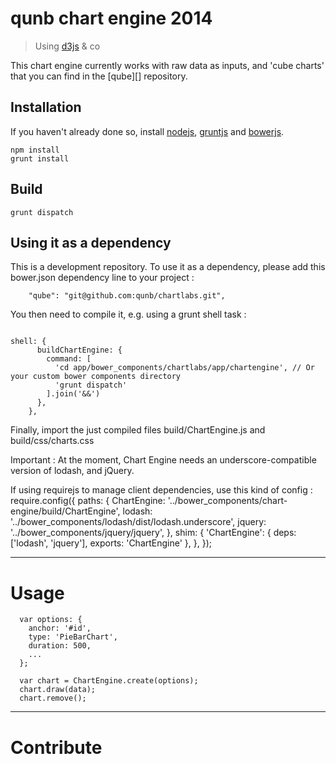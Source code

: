 # qunb chart engine 2014

> Using [d3js][] & co

This chart engine currently works with raw data  as inputs, and 'cube charts' that you can find in the [qube][] repository.

## Installation

If you haven't already done so, install [nodejs][], [gruntjs][] and [bowerjs][].

```
npm install
grunt install
```

## Build 

```
grunt dispatch
```
## Using it as a dependency

This is a development repository. To use it as a dependency, 
please add this bower.json dependency line to your project :

```
    "qube": "git@github.com:qunb/chartlabs.git",

```

You then need to compile it, e.g. using a grunt shell task : 

```

shell: {
      buildChartEngine: {
        command: [
          'cd app/bower_components/chartlabs/app/chartengine', // Or your custom bower components directory
          'grunt dispatch'
        ].join('&&')
      },
    },
```

Finally, import the just compiled files build/ChartEngine.js and build/css/charts.css

Important : At the moment, Chart Engine needs an underscore-compatible version of lodash, and jQuery.

If using requirejs to manage client dependencies, use this kind of config : 
require.config({
  paths: {
    ChartEngine: '../bower_components/chart-engine/build/ChartEngine',
    lodash: '../bower_components/lodash/dist/lodash.underscore',
    jquery: '../bower_components/jquery/jquery',
  },
  shim: {
    'ChartEngine': {
      deps: ['lodash', 'jquery'],
      exports: 'ChartEngine'
    },
  },
});

***

# Usage
```
  var options: {
    anchor: '#id',
    type: 'PieBarChart',
    duration: 500,
    ...
  };

  var chart = ChartEngine.create(options);
  chart.draw(data);
  chart.remove();
```

***

# Contribute

[d3js]: http://d3js.org
[d3chart]: http://misoproject.com/d3-chart/
[nodejs]: http://nodejs.org
[gruntjs]: http://gruntjs.com
[bowerjs]: https://github.com/bower/bower
[Cube]: https://github.com/qunb/qube
